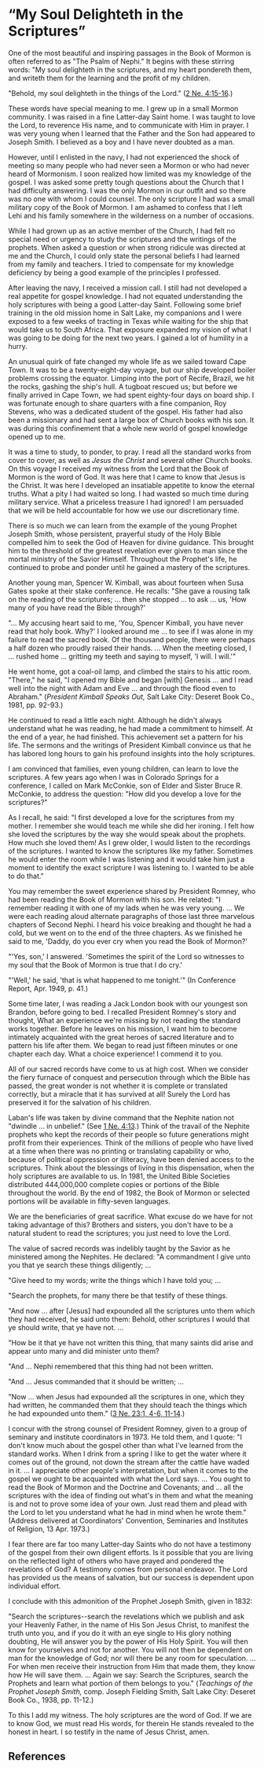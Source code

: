 # “My Soul Delighteth in the Scriptures”

One of the most beautiful and inspiring passages in the Book of Mormon is
often referred to as "The Psalm of Nephi." It begins with these stirring
words: "My soul delighteth in the scriptures, and my heart pondereth them, and
writeth them for the learning and the profit of my children.

"Behold, my soul delighteth in the things of the Lord." ([2 Ne.
4:15-16](/scriptures/bofm/2-ne/4.15-16?lang=eng#14).)

These words have special meaning to me. I grew up in a small Mormon community.
I was raised in a fine Latter-day Saint home. I was taught to love the Lord,
to reverence His name, and to communicate with Him in prayer. I was very young
when I learned that the Father and the Son had appeared to Joseph Smith. I
believed as a boy and I have never doubted as a man.

However, until I enlisted in the navy, I had not experienced the shock of
meeting so many people who had never seen a Mormon or who had never heard of
Mormonism. I soon realized how limited was my knowledge of the gospel. I was
asked some pretty tough questions about the Church that I had difficulty
answering. I was the only Mormon in our outfit and so there was no one with
whom I could counsel. The only scripture I had was a small military copy of
the Book of Mormon. I am ashamed to confess that I left Lehi and his family
somewhere in the wilderness on a number of occasions.

While I had grown up as an active member of the Church, I had felt no special
need or urgency to study the scriptures and the writings of the prophets. When
asked a question or when strong ridicule was directed at me and the Church, I
could only state the personal beliefs I had learned from my family and
teachers. I tried to compensate for my knowledge deficiency by being a good
example of the principles I professed.

After leaving the navy, I received a mission call. I still had not developed a
real appetite for gospel knowledge. I had not equated understanding the holy
scriptures with being a good Latter-day Saint. Following some brief training
in the old mission home in Salt Lake, my companions and I were exposed to a
few weeks of tracting in Texas while waiting for the ship that would take us
to South Africa. That exposure expanded my vision of what I was going to be
doing for the next two years. I gained a lot of humility in a hurry.

An unusual quirk of fate changed my whole life as we sailed toward Cape Town.
It was to be a twenty-eight-day voyage, but our ship developed boiler problems
crossing the equator. Limping into the port of Recife, Brazil, we hit the
rocks, gashing the ship's hull. A tugboat rescued us; but before we finally
arrived in Cape Town, we had spent eighty-four days on board ship. I was
fortunate enough to share quarters with a fine companion, Roy Stevens, who was
a dedicated student of the gospel. His father had also been a missionary and
had sent a large box of Church books with his son. It was during this
confinement that a whole new world of gospel knowledge opened up to me.

It was a time to study, to ponder, to pray. I read all the standard works from
cover to cover, as well as _Jesus the Christ_ and several other Church books.
On this voyage I received my witness from the Lord that the Book of Mormon is
the word of God. It was here that I came to know that Jesus is the Christ. It
was here I developed an insatiable appetite to know the eternal truths. What a
pity I had waited so long. I had wasted so much time during military service.
What a priceless treasure I had ignored! I am persuaded that we will be held
accountable for how we use our discretionary time.

There is so much we can learn from the example of the young Prophet Joseph
Smith, whose persistent, prayerful study of the Holy Bible compelled him to
seek the God of Heaven for divine guidance. This brought him to the threshold
of the greatest revelation ever given to man since the mortal ministry of the
Savior Himself. Throughout the Prophet's life, he continued to probe and
ponder until he gained a mastery of the scriptures.

Another young man, Spencer W. Kimball, was about fourteen when Susa Gates
spoke at their stake conference. He recalls: "She gave a rousing talk on the
reading of the scriptures; ... then she stopped ... to ask ... us, 'How many of you
have read the Bible through?'

"... My accusing heart said to me, 'You, Spencer Kimball, you have never read
that holy book. Why?' I looked around me ... to see if I was alone in my failure
to read the sacred book. Of the thousand people, there were perhaps a half
dozen who proudly raised their hands. ... When the meeting closed, I ... rushed
home ... gritting my teeth and saying to myself, 'I will. I will.'"

He went home, got a coal-oil lamp, and climbed the stairs to his attic room.
"There," he said, "I opened my Bible and began [with] Genesis ... and I read
well into the night with Adam and Eve ... and through the flood even to
Abraham." (_President Kimball Speaks Out,_ Salt Lake City: Deseret Book Co.,
1981, pp. 92-93.)

He continued to read a little each night. Although he didn't always understand
what he was reading, he had made a commitment to himself. At the end of a
year, he had finished. This achievement set a pattern for his life. The
sermons and the writings of President Kimball convince us that he has labored
long hours to gain his profound insights into the holy scriptures.

I am convinced that families, even young children, can learn to love the
scriptures. A few years ago when I was in Colorado Springs for a conference, I
called on Mark McConkie, son of Elder and Sister Bruce R. McConkie, to address
the question: "How did you develop a love for the scriptures?"

As I recall, he said: "I first developed a love for the scriptures from my
mother. I remember she would teach me while she did her ironing. I felt how
she loved the scriptures by the way she would speak about the prophets. How
much she loved them! As I grew older, I would listen to the recordings of the
scriptures. I wanted to know the scriptures like my father. Sometimes he would
enter the room while I was listening and it would take him just a moment to
identify the exact scripture I was listening to. I wanted to be able to do
that."

You may remember the sweet experience shared by President Romney, who had been
reading the Book of Mormon with his son. He related: "I remember reading it
with one of my lads when he was very young. ... We were each reading aloud
alternate paragraphs of those last three marvelous chapters of Second Nephi. I
heard his voice breaking and thought he had a cold, but we went on to the end
of the three chapters. As we finished he said to me, 'Daddy, do you ever cry
when you read the Book of Mormon?'

"'Yes, son,' I answered. 'Sometimes the spirit of the Lord so witnesses to my
soul that the Book of Mormon is true that I do cry.'

"'Well,' he said, 'that is what happened to me tonight.'" (In Conference
Report, Apr. 1949, p. 41.)

Some time later, I was reading a Jack London book with our youngest son
Brandon, before going to bed. I recalled President Romney's story and thought,
What an experience we're missing by not reading the standard works together.
Before he leaves on his mission, I want him to become intimately acquainted
with the great heroes of sacred literature and to pattern his life after them.
We began to read just fifteen minutes or one chapter each day. What a choice
experience! I commend it to you.

All of our sacred records have come to us at high cost. When we consider the
fiery furnace of conquest and persecution through which the Bible has passed,
the great wonder is not whether it is complete or translated correctly, but a
miracle that it has survived at all! Surely the Lord has preserved it for the
salvation of his children.

Laban's life was taken by divine command that the Nephite nation not "dwindle
... in unbelief." (See [1 Ne. 4:13](/scriptures/bofm/1-ne/4.13?lang=eng#12).)
Think of the travail of the Nephite prophets who kept the records of their
people so future generations might profit from their experiences. Think of the
millions of people who have lived at a time when there was no printing or
translating capability or who, because of political oppression or illiteracy,
have been denied access to the scriptures. Think about the blessings of living
in this dispensation, when the holy scriptures are available to us. In 1981,
the United Bible Societies distributed 444,000,000 complete copies or portions
of the Bible throughout the world. By the end of 1982, the Book of Mormon or
selected portions will be available in fifty-seven languages.

We are the beneficiaries of great sacrifice. What excuse do we have for not
taking advantage of this? Brothers and sisters, you don't have to be a natural
student to read the scriptures; you just need to love the Lord.

The value of sacred records was indelibly taught by the Savior as he
ministered among the Nephites. He declared: "A commandment I give unto you
that ye search these things diligently; ...

"Give heed to my words; write the things which I have told you; ...

"Search the prophets, for many there be that testify of these things.

"And now ... after [Jesus] had expounded all the scriptures unto them which they
had received, he said unto them: Behold, other scriptures I would that ye
should write, that ye have not. ...

"How be it that ye have not written this thing, that many saints did arise and
appear unto many and did minister unto them?

"And ... Nephi remembered that this thing had not been written.

"And ... Jesus commanded that it should be written; ...

"Now ... when Jesus had expounded all the scriptures in one, which they had
written, he commanded them that they should teach the things which he had
expounded unto them." ([3 Ne. 23:1, 4-6,
11-14](/scriptures/bofm/3-ne/23.1,4-6,11-14?lang=eng#0).)

I concur with the strong counsel of President Romney, given to a group of
seminary and institute coordinators in 1973. He told them, and I quote: "I
don't know much about the gospel other than what I've learned from the
standard works. When I drink from a spring I like to get the water where it
comes out of the ground, not down the stream after the cattle have waded in
it. ... I appreciate other people's interpretation, but when it comes to the
gospel we ought to be acquainted with what the Lord says. ... You ought to read
the Book of Mormon and the Doctrine and Covenants; and ... all the scriptures
with the idea of finding out what's in them and what the meaning is and not to
prove some idea of your own. Just read them and plead with the Lord to let you
understand what he had in mind when he wrote them." (Address delivered at
Coordinators' Convention, Seminaries and Institutes of Religion, 13 Apr.
1973.)

I fear there are far too many Latter-day Saints who do not have a testimony of
the gospel from their own diligent efforts. Is it possible that you are living
on the reflected light of others who have prayed and pondered the revelations
of God? A testimony comes from personal endeavor. The Lord has provided us the
means of salvation, but our success is dependent upon individual effort.

I conclude with this admonition of the Prophet Joseph Smith, given in 1832:

"Search the scriptures--search the revelations which we publish and ask your
Heavenly Father, in the name of His Son Jesus Christ, to manifest the truth
unto you, and if you do it with an eye single to His glory nothing doubting,
He will answer you by the power of His Holy Spirit. You will then know for
yourselves and not for another. You will not then be dependent on man for the
knowledge of God; nor will there be any room for speculation. ... For when men
receive their instruction from Him that made them, they know how He will save
them. ... Again we say: Search the Scriptures, search the Prophets and learn
what portion of them belongs to you." (_Teachings of the Prophet Joseph
Smith,_ comp. Joseph Fielding Smith, Salt Lake City: Deseret Book Co., 1938,
pp. 11-12.)

To this I add my witness. The holy scriptures are the word of God. If we are
to know God, we must read His words, for therein He stands revealed to the
honest in heart. I so testify in the name of Jesus Christ, amen.

## References

